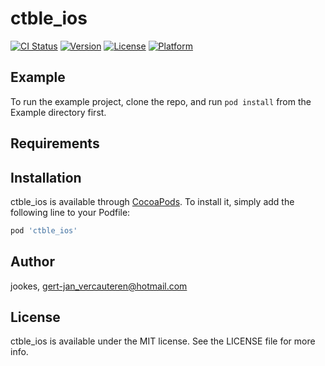 # ctble_ios

[![CI Status](https://img.shields.io/travis/jookes/ctble_ios.svg?style=flat)](https://travis-ci.org/jookes/ctble_ios)
[![Version](https://img.shields.io/cocoapods/v/ctble_ios.svg?style=flat)](https://cocoapods.org/pods/ctble_ios)
[![License](https://img.shields.io/cocoapods/l/ctble_ios.svg?style=flat)](https://cocoapods.org/pods/ctble_ios)
[![Platform](https://img.shields.io/cocoapods/p/ctble_ios.svg?style=flat)](https://cocoapods.org/pods/ctble_ios)

## Example

To run the example project, clone the repo, and run `pod install` from the Example directory first.

## Requirements

## Installation

ctble_ios is available through [CocoaPods](https://cocoapods.org). To install
it, simply add the following line to your Podfile:

```ruby
pod 'ctble_ios'
```

## Author

jookes, gert-jan_vercauteren@hotmail.com

## License

ctble_ios is available under the MIT license. See the LICENSE file for more info.

